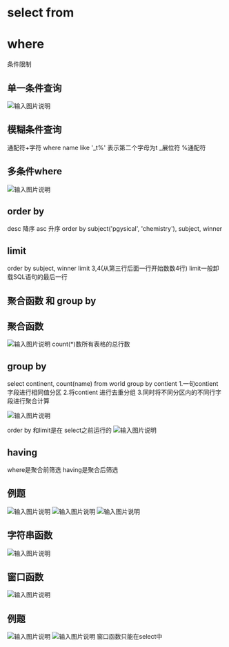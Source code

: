 # select from

# where
条件限制
## 单一条件查询
![输入图片说明](/imgs/2025-09-03/99J6KfUBC2CQfbyg.png)

## 模糊条件查询
通配符+字符
where name like '_t%'
表示第二个字母为t
_展位符 %通配符

## 多条件where
![输入图片说明](/imgs/2025-09-03/XJadPgsXhyd2n4zx.png)

## order by
desc 降序
asc 升序
order by subject('pgysical', 'chemistry'), subject, winner

## limit

order by subject, winner
limit 3,4(从第三行后面一行开始数数4行)
limit一般卸载SQL语句的最后一行

## 聚合函数 和 group by

## 聚合函数
![输入图片说明](/imgs/2025-09-03/zak0VD7BHlYmw1wp.png)
count(*)数所有表格的总行数

## group by

select continent, count(name) 
from world
group by contient
1.一句contient 字段进行相同值分区
2.将contient 进行去重分组
3.同时将不同分区内的不同行字段进行聚合计算

![输入图片说明](/imgs/2025-09-03/eUeB7ZKxr3kZwB5E.png)

order by 和limit是在 select之前运行的
![输入图片说明](/imgs/2025-09-04/JNHmCmY81X4DeVZj.png)

## having
where是聚合前筛选 having是聚合后筛选

## 例题
![输入图片说明](/imgs/2025-09-04/oS9qMREiVMs5V95J.png)
![输入图片说明](/imgs/2025-09-04/vdSk5gmuEJ98Vy6Q.png)
![输入图片说明](/imgs/2025-09-04/Fn1dXwKDW49zB0gk.png)

## 字符串函数
![输入图片说明](/imgs/2025-09-04/kjqjeUiX0JgVtCKh.png)
## 窗口函数
![输入图片说明](/imgs/2025-09-04/N4jspMykZsMuMu7L.png)

## 例题
![输入图片说明](/imgs/2025-09-04/poWnSi4bOS7SSzrr.png)
![输入图片说明](/imgs/2025-09-04/bQQOW6gJlpfjRMAg.png)
窗口函数只能在select中

##
<!--stackedit_data:
eyJoaXN0b3J5IjpbLTg1NTIwMTI1NSwtNTAxOTg1ODEsMTQxMT
EzMzAzNiwtNTkyMzkzNjAsLTY1Njc3Mjc1NSwxMTI4NDkxNTM4
LDc1NzMxMzAzMCwtNTYzNjg5MTA1LC04MjQ1MDM2MjksMTY0MD
kxMzg4LC0xODUwNDAxNzcwLDkzODU3MzQzNSwyMTQ2ODIxMTI1
LC0xNTUyMjUyODAwLC0yNzkwMzU3MjksMjk0MTE5Mjk3LDQ0MD
kwNTYxOV19
-->
